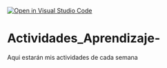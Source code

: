 [![Open in Visual Studio Code](https://classroom.github.com/assets/open-in-vscode-c66648af7eb3fe8bc4f294546bfd86ef473780cde1dea487d3c4ff354943c9ae.svg)](https://classroom.github.com/online_ide?assignment_repo_id=8537901&assignment_repo_type=AssignmentRepo)
# Actividades_Aprendizaje-
Aqui estarán mis actividades de cada semana
